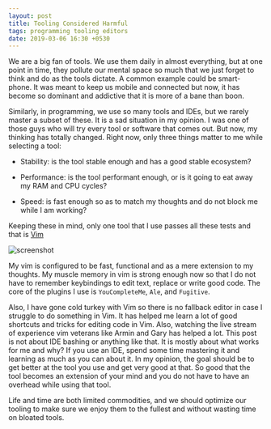 ```yaml
---
layout: post
title: Tooling Considered Harmful
tags: programming tooling editors
date: 2019-03-06 16:30 +0530
---
```


We are a big fan of tools. We use them daily in almost everything, but at one point in time, they pollute our mental space so much that we just forget to think and do as the tools dictate. A common example could be smart-phone. It was meant to keep us mobile and connected but now, it has become so dominant and addictive that it is more of a bane than boon.

Similarly, in programming, we use so many tools and IDEs, but we rarely master a subset of these. It is a sad situation in my opinion. I was one of those guys who will try every tool or software that comes out. But now, my thinking has totally changed. Right now, only three things matter to me while selecting a tool:

- Stability: is the tool stable enough and has a good stable ecosystem?

- Performance: is the tool performant enough, or is it going to eat away my RAM and CPU cycles?

- Speed: is fast enough so as to match my thoughts and do not block me while I am working?

Keeping these in mind, only one tool that I use passes all these tests and that is [Vim](https://www.vim.org)

![screenshot](https://cldup.com/A35GFuVx77.png)

My vim is configured to be fast, functional and as a mere extension to my thoughts. My muscle memory in vim is strong enough now so that I do not have to remember keybindings to edit text, replace or write good code. The core of the plugins I use is `YouCompleteMe`, `Ale`, and `Fugitive`.

Also, I have gone cold turkey with Vim so there is no fallback editor in case I struggle to do something in Vim. It has helped me learn a lot of good shortcuts and tricks for editing code in Vim. Also, watching the live stream of experience vim veterans like Armin and Gary has helped a lot. This post is not about IDE bashing or anything like that. It is mostly about what works for me and why? If you use an IDE, spend some time mastering it and learning as much as you can about it. In my opinion, the goal should be to get better at the tool you use and get very good at that. So good that the tool becomes an extension of your mind and you do not have to have an overhead while using that tool.

Life and time are both limited commodities, and we should optimize our tooling to make sure we enjoy them to the fullest and without wasting time on bloated tools.
